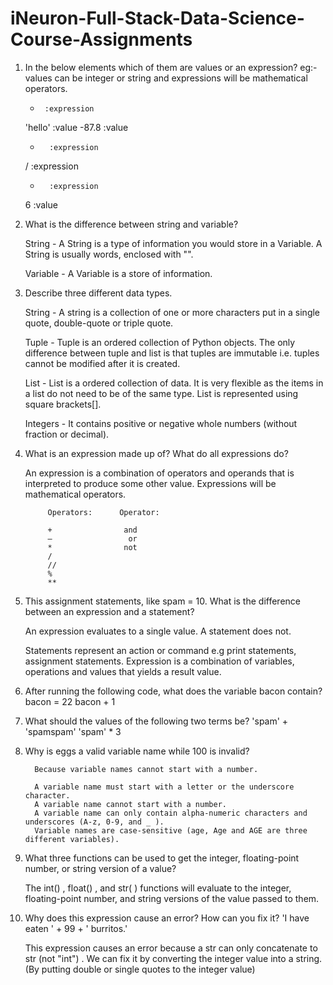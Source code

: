 # iNeuron-Full-Stack-Data-Science-Course-Assignments

1. In the below elements which of them are values or an expression? eg:- values can be integer or string and expressions will be mathematical operators.

    *      :expression
   'hello' :value
   -87.8   :value
   -       :expression
   /       :expression
   +	   :expression
   6       :value
   
   
2. What is the difference between string and variable?

      String - A String is a type of information you would store in a Variable. A String is usually words, enclosed with "".

      Variable - A Variable is a store of information. 


3. Describe three different data types.

      String - A string is a collection of one or more characters put in a single quote, double-quote or triple quote. 

      Tuple - Tuple is an ordered collection of Python objects. The only difference between tuple and list is that tuples are immutable i.e. tuples cannot be modified               after it is created.

      List - List is a ordered collection of data. It is very flexible as the items in a list do not need to be of the same type.
             List is represented using square brackets[].

      Integers - It contains positive or negative whole numbers (without fraction or decimal). 


4. What is an expression made up of? What do all expressions do?

      An expression is a combination of operators and operands that is interpreted to produce some other value.
      Expressions will be mathematical operators.

            Operators:		Operator:

            +	             and
            –	              or
            *	             not
            /	
            //	
            %	
            **



5. This assignment statements, like spam = 10. What is the difference between an expression and a statement?

      An expression evaluates to a single value. A statement does not.

      Statements represent an action or command e.g print statements, assignment statements. 
      Expression is a combination of variables, operations and values that yields a result value.


6. After running the following code, what does the variable bacon contain?
      bacon = 22
      bacon + 1


7. What should the values of the following two terms be?
       'spam' + 'spamspam'
       'spam' * 3

    
8. Why is eggs a valid variable name while 100 is invalid?

         Because variable names cannot start with a number.

         A variable name must start with a letter or the underscore character.
         A variable name cannot start with a number. 
         A variable name can only contain alpha-numeric characters and underscores (A-z, 0-9, and _ ).
         Variable names are case-sensitive (age, Age and AGE are three different variables).


9. What three functions can be used to get the integer, floating-point number, or string version of a value?

      The int() , float() , and str( ) functions will evaluate to the integer, floating-point number, and string versions of the value passed to them.


10. Why does this expression cause an error? How can you fix it?
       'I have eaten ' + 99 + ' burritos.'

      This expression causes an error because a str can only concatenate to str (not "int") .
      We can fix it by converting the integer value into a string.(By putting double or single quotes to the integer value)
